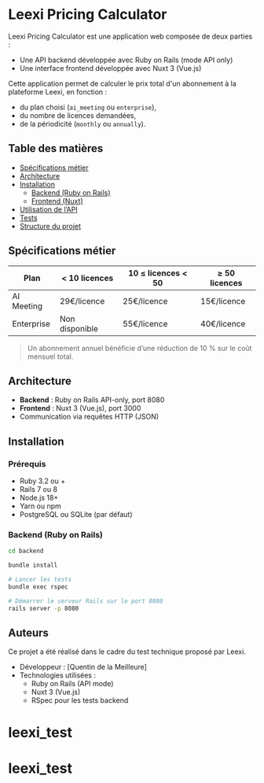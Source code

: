 # Leexi Pricing Calculator

Leexi Pricing Calculator est une application web composée de deux parties :

- Une API backend développée avec Ruby on Rails (mode API only)
- Une interface frontend développée avec Nuxt 3 (Vue.js)

Cette application permet de calculer le prix total d'un abonnement à la plateforme Leexi, en fonction :

- du plan choisi (`ai_meeting` ou `enterprise`),
- du nombre de licences demandées,
- de la périodicité (`monthly` ou `annually`).

## Table des matières

- [Spécifications métier](#spécifications-métier)
- [Architecture](#architecture)
- [Installation](#installation)
  - [Backend (Ruby on Rails)](#backend-ruby-on-rails)
  - [Frontend (Nuxt)](#frontend-nuxt)
- [Utilisation de l’API](#utilisation-de-lapi)
- [Tests](#tests)
- [Structure du projet](#structure-du-projet)

## Spécifications métier

| Plan         | < 10 licences   | 10 ≤ licences < 50 | ≥ 50 licences |
|--------------|------------------|----------------------|----------------|
| AI Meeting   | 29€/licence      | 25€/licence          | 15€/licence    |
| Enterprise   | Non disponible   | 55€/licence          | 40€/licence    |

> Un abonnement annuel bénéficie d’une réduction de 10 % sur le coût mensuel total.

## Architecture

- **Backend** : Ruby on Rails API-only, port 8080
- **Frontend** : Nuxt 3 (Vue.js), port 3000
- Communication via requêtes HTTP (JSON)

## Installation

### Prérequis

- Ruby 3.2 ou +
- Rails 7 ou 8
- Node.js 18+
- Yarn ou npm
- PostgreSQL ou SQLite (par défaut)

### Backend (Ruby on Rails)

```bash
cd backend

bundle install

# Lancer les tests
bundle exec rspec

# Démarrer le serveur Rails sur le port 8080
rails server -p 8080
```
## Auteurs

Ce projet a été réalisé dans le cadre du test technique proposé par Leexi.

- Développeur : [Quentin de la Meilleure]
- Technologies utilisées :
  - Ruby on Rails (API mode)
  - Nuxt 3 (Vue.js)
  - RSpec pour les tests backend

# leexi_test
# leexi_test
